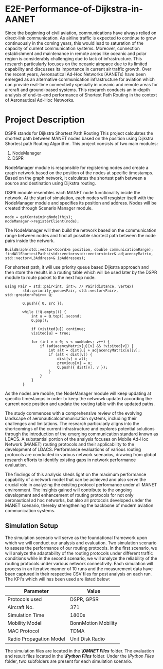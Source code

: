 # E2E-Performance-of-Dijkstra-in-AANET

Since the beginning of civil aviation, communications have always relied on direct-link communication. As airline traffic is expected to continue to grow continuously in the coming years, this would lead to saturation of the capacity of current communication systems. Moreover, connection establishment and maintenance in remote areas like oceanic and polar region is considerably challenging due to lack of infrastructure. This research particularly focuses on the oceanic airspace due to its limited capability and discusses its importance in current air traffic growth. Over the recent years, Aeronautical Ad-Hoc Networks (AANETs) have been emerged as an alternative communication infrastructure for aviation which can provide real-time connectivity specially in oceanic and remote areas for aircraft and ground-based systems. 
This research conducts an in-depth analysis of end-to-end performance of Shortest Path Routing in the context of Aeronautical Ad-Hoc Networks.

# Project Description
DSPR stands for Dijkstra Shortest Path Routing
This project calculates the shortest path between MANET nodes based on the position using Dijkstra Shortest path Routing Algorithm. This project consists of two main modules:

1. NodeManager
2. DSPR

NodeManager module is responsible for registering nodes and create a graph network based on the position of the nodes at specific timestamps. Based on the graph network, it calculates the shortest path between a source and destination using Dijkstra routing.

DSPR module resembles each MANET node functionality inside the network. At the start of simulation, each nodes will resgister itself with the NodeManager module and specifies its position and address. Nodes will be created through Scenario Manager module.

```
node = getContainingNode(this);
nodeManager->registerClient(node);
```


The NodeManager will then build the network based on the communication range between nodes and find all possible shortest path between the node pairs inside the network.

```
BuildGraph(std::vector<Coord>& position, double communicationRange);
findAllShortestPaths(std::vector<std::vector<int>>& adjacencyMatrix, std::vector<L3Address>& ipAddresses);
```


For shortest path, it will use priority queue based Dijkstra approach and then store the results in a routing table which will be used later by the DSPR module to route packet to the next hop node.

```
using Pair = std::pair<int, int>; // Pair(distance, vertex)
        std::priority_queue<Pair, std::vector<Pair>, std::greater<Pair>> Q;

        Q.push({ 0, src });

        while (!Q.empty()) {
            int u = Q.top().second;
            Q.pop();

            if (visited[u]) continue;
            visited[u] = true;

            for (int v = 0; v < numNodes; v++) {
                if (adjacencyMatrix[u][v] && !visited[v]) {
                    int alt = dist[u] + adjacencyMatrix[u][v];
                    if (alt < dist[v]) {
                        dist[v] = alt;
                        previous[v] = u;
                        Q.push({ dist[v], v });
                    }
                }
            }
        }
```

As the nodes are mobile, the NodeManager module will keep updating at specific timestamps in order to keep the netwowk updated according the current node position and update the routing table with the updated paths.


The study commences with a comprehensive review of the evolving landscape of aeronauticalcommunication systems, including their challenges and limitations. The research particularly aligns into the shortcomings of the current infrastructure and explores potential solutions through the introduction of the emerging communication standard known as LDACS. A substantial portion of the analysis focuses on Mobile Ad-Hoc Network (MANET) routing protocols and their applicability to the development of LDACS. Performance evaluations of various routing protocols are conducted in various network scenarios, drawing from global research efforts to identify existing gaps in network performance evaluation.

The findings of this analysis sheds light on the maximum performance capability of a network model that can be achieved and also serve the crucial role in analyzing the exisitng protocol performance under all MANET environment. The insights gained will contribute to the ongoing development and enhancement of routing protocols for not only aeronautical ad hoc networks, but also all protocols developed under the MANET scenario, thereby strengthening the backbone of modern aviation communication systems.

## Simulation Setup

The simulation scenario will serve as the foundational framework upon which we will conduct our analysis and evaluation. Two simulation scenario to assess the performance of our routing protocols. In the first scenario, we will analyze the adaptability of the routing protocols under different traffic conditions while in the second scenario, we will analyze the reliability of the routing protocols under various network connectivity. Each simulation will process in an iterative manner of 10 runs and the measurement data have been captured in their respective CSV files for post analysis on each run. The KPI's which will has been used are listed below:

| Parameter  | Value |
| ------------- | ------------- |
| Protocols used  | DSPR, GPSR |
| Aircraft No.  | 371 |
| Simulation Time  | 1800s |
| Mobility Model  | BonnMotion Mobility |
| MAC Protocol  | TDMA |
| Radio Propagation Model  | Unit Disk Radio |

The simulation files are located in the ***\OMNET Files*** folder.
The evaluation and result files located in the ***\Python Files*** folder. Under the *\Python Files* folder, two subfolders are present for each simulation scenario.

